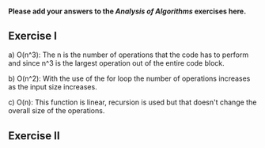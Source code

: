 #### Please add your answers to the ***Analysis of  Algorithms*** exercises here.

## Exercise I

a) O(n^3): The n is the number of operations that the code has to perform and since n^3 is the largest operation out of the entire code block. 


b) O(n^2): With the use of the for loop the number of operations increases as the input size increases. 


c) O(n): This function is linear, recursion is used but that doesn't change the overall size of the operations.

## Exercise II



